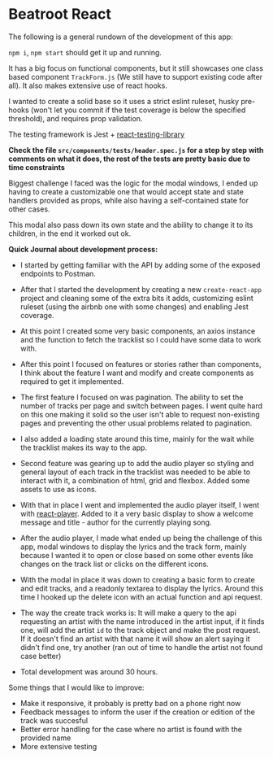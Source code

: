 # Beatroot React

The following is a general rundown of the development of this app:

`npm i`, `npm start` should get it up and running.

It has a big focus on functional components, but it still showcases one class based component `TrackForm.js`
(We still have to support existing code after all).
It also makes extensive use of react hooks.

I wanted to create a solid base so it uses a strict eslint ruleset, husky pre-hooks (won't let you commit if the test coverage is below the specified threshold), and requires prop validation.

The testing framework is Jest + [react-testing-library](https://testing-library.com/)

**Check the file `src/components/tests/header.spec.js` for a step by step with comments on what it does,
the rest of the tests are pretty basic due to time constraints**

Biggest challenge I faced was the logic for the modal windows, I ended up having to create a customizable one that would accept state and state handlers provided as props, while also having a self-contained state for other cases. 

This modal also pass down its own state and the ability to change it to its children, in the end it worked out ok.

**Quick Journal about development process:**

- I started by getting familiar with the API by adding some of the exposed endpoints to Postman.

- After that I started the development by creating a new `create-react-app` project and cleaning some
of the extra bits it adds, customizing eslint ruleset (using the airbnb one with some changes) and enabling Jest coverage.

- At this point I created some very basic components, an axios instance and the function to fetch the tracklist so I could have  some data to work with.

- After this point I focused on features or stories rather than components, I think about the feature I want and modify and create components as required to get it implemented.

- The first feature I focused on was pagination. 
The ability to set the number of tracks per page and switch between pages.
I went quite hard on this one making it solid so the user isn't able to request non-existing pages and preventing the other usual problems related to pagination. 

- I also added a loading state around this time, mainly for the wait while the tracklist makes its way to the app.

- Second feature was gearing up to add the audio player so styling and general layout of each track in the tracklist was needed to be able to interact with it, a combination of html, grid and flexbox.
Added some assets to use as icons.

- With that in place I went and implemented the audio player itself, I went with [react-player](https://www.npmjs.com/package/react-player).
Added to it a very basic display to show a welcome message and title - author for the currently playing song.

- After the audio player, I made what ended up being the challenge of this app, modal windows to display the lyrics and the track form,
mainly because I wanted it to open or close based on some other events like changes on the track list or clicks on the different icons.

- With the modal in place it was down to creating a basic form to create and edit tracks, and a readonly textarea to display the lyrics. Around this time I hooked up the delete icon with an actual function and api request.

- The way the create track works is: 
It will make a query to the api requesting an artist with the name introduced in the artist input, if it finds one, will add the artist `id` to the track object and make the post request.
If it doesn't find an artist with that name it will show an alert saying it didn't find one, try another (ran out of time to handle the artist not found case better)

- Total development was around 30 hours.

Some things that I would like to improve:

- Make it responsive, it probably is pretty bad on a phone right now
- Feedback messages to inform the user if the creation or edition of the track was succesful
- Better error handling for the case where no artist is found with the provided name
- More extensive testing


